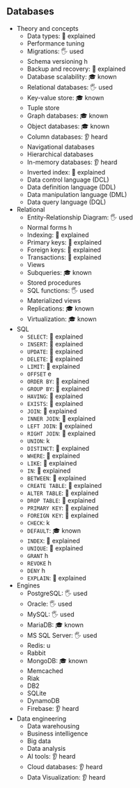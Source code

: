 ## Databases

- Theory and concepts
  - Data types: 🙋 explained
  - Performance tuning
  - Migrations: 🖐️ used
  - Schema versioning h
  - Backup and recovery: 🙋 explained
  - Database scalability: 🎓 known
  - Relational databases: 🖐️ used
  - Key-value store: 🎓 known
  - Tuple store
  - Graph databases: 🎓 known
  - Object databases: 🎓 known
  - Column databases: 👂 heard
  - Navigational databases
  - Hierarchical databases
  - In-memory databases: 👂 heard
  - Inverted index: 🙋 explained
  - Data control language (DCL)
  - Data definition language (DDL)
  - Data manipulation language (DML)
  - Data query language (DQL)
- Relational
  - Entity-Relationship Diagram: 🖐️ used
  - Normal forms h
  - Indexing: 🙋 explained
  - Primary keys: 🙋 explained
  - Foreign keys: 🙋 explained
  - Transactions: 🙋 explained
  - Views
  - Subqueries: 🎓 known
  - Stored procedures
  - SQL functions: 🖐️ used
  - Materialized views
  - Replications: 🎓 known
  - Virtualization: 🎓 known
- SQL
  - `SELECT`: 🙋 explained
  - `INSERT`: 🙋 explained
  - `UPDATE`: 🙋 explained
  - `DELETE`: 🙋 explained
  - `LIMIT`: 🙋 explained
  - `OFFSET` e
  - `ORDER BY`: 🙋 explained
  - `GROUP BY`: 🙋 explained
  - `HAVING`: 🙋 explained
  - `EXISTS`: 🙋 explained
  - `JOIN`: 🙋 explained
  - `INNER JOIN`: 🙋 explained
  - `LEFT JOIN`: 🙋 explained
  - `RIGHT JOIN`: 🙋 explained
  - `UNION`: k
  - `DISTINCT`: 🙋 explained
  - `WHERE`: 🙋 explained
  - `LIKE`: 🙋 explained
  - `IN`: 🙋 explained
  - `BETWEEN`: 🙋 explained
  - `CREATE TABLE`: 🙋 explained
  - `ALTER TABLE`: 🙋 explained
  - `DROP TABLE`: 🙋 explained
  - `PRIMARY KEY`: 🙋 explained
  - `FOREIGN KEY`: 🙋 explained
  - `CHECK`: k
  - `DEFAULT`: 🎓 known
  - `INDEX`: 🙋 explained
  - `UNIQUE`: 🙋 explained
  - `GRANT` h
  - `REVOKE` h
  - `DENY` h
  - `EXPLAIN`: 🙋 explained
- Engines
  - PostgreSQL: 🖐️ used
  - Oracle: 🖐️ used
  - MySQL: 🖐️ used
  - MariaDB: 🎓 known
  - MS SQL Server: 🖐️ used
  - Redis: u
  - Rabbit
  - MongoDB: 🎓 known
  - Memcached
  - Riak
  - DB2
  - SQLite
  - DynamoDB
  - Firebase: 👂 heard
- Data engineering
  - Data warehousing
  - Business intelligence
  - Big data
  - Data analysis
  - AI tools: 👂 heard
  - Cloud databases: 👂 heard
  - Data Visualization: 👂 heard
